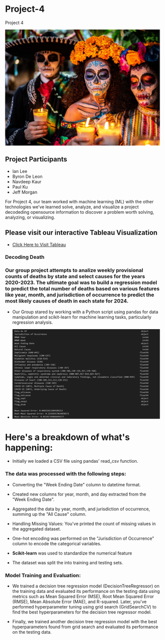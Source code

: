 # Project-4
Project 4

![output](dia-de-los-muertos-traditional.jpg)


## Project Participants
 * Ian Lee
 * Byron De Leon
 * Navdeep Kaur
 * Paul Ku
 * Jeff Morgan

For Project 4, our team worked with machine learning (ML) with the other technologies we’ve learned solve, analyze, and visualize a project decodeding opensource information to discover a problem worth solving, analyzing, or visualizing.

## Please visit our interactive Tableau Visualization 
* [Click Here to Visit Tableau](https://public.tableau.com/app/profile/navdeep.kaur6193/viz/DecodingDeath/DecodingDeath)



###	Decoding Death

### Our group project attempts to analize weekly provisional counts of deaths by state and select causes for the years 2020-2023. The ultimate goal was to build a regression model to predict the total number of deaths based on various features like year, month, and jurisdiction of occurrence to predict the most likely causes of death in each state for 2024.

* Our Group stared by working with a Python script using pandas for data manipulation and scikit-learn for machine learning tasks, particularly regression analysis.
  
* ![output](image1.png)

# Here's a breakdown of what's happening:

*	Initially we loaded a CSV file using pandas' read_csv function.

### The data was processed with the following steps:

*	Converting  the "Week Ending Date" column to datetime format.
*	Created new columns for year, month, and day extracted from the "Week Ending Date".
*	Aggregated the data by year, month, and jurisdiction of occurrence, summing up the "All Cause" column.
*	Handling Missing Values: You've printed the count of missing values in the aggregated dataset.

*	One-hot encoding was performed on the "Jurisdiction of Occurrence" column to encode the categorical variables.

*	**Scikit-learn** was used to standardize the numerical feature

*	The dataset was split the into training and testing sets.

###	Model Training and Evaluation:

*	We trained a decision tree regression model (DecisionTreeRegressor) on the training data and evaluated its performance on the testing data using metrics such as Mean Squared Error (MSE), Root Mean Squared Error (RMSE), Mean Absolute Error (MAE), and R-squared.
Later, you've performed hyperparameter tuning using grid search (GridSearchCV) to find the best hyperparameters for the decision tree regressor model.

* Finally, we trained another decision tree regression model with the best hyperparameters found from grid search and evaluated its performance on the testing data.

